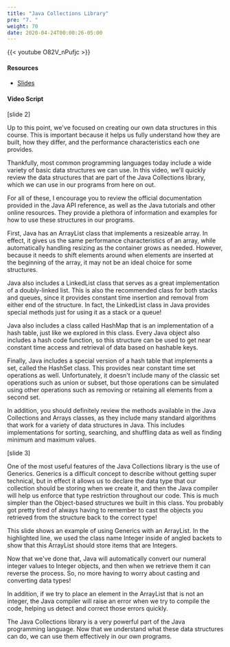 ```yaml
---
title: "Java Collections Library"
pre: "7. "
weight: 70
date: 2020-04-24T00:00:26-05:00
---
```


{{< youtube O82V_nPufjc >}}

#### Resources

* [Slides](/3-cc310/12-performance/07-java-libraries-slides.pptx)

#### Video Script

[slide 2]

Up to this point, we've focused on creating our own data structures in this course. This is important because it helps us fully understand how they are built, how they differ, and the performance characteristics each one provides. 

Thankfully, most common programming languages today include a wide variety of basic data structures we can use. In this video, we'll quickly review the data structures that are part of the Java Collections library, which we can use in our programs from here on out.

For all of these, I encourage you to review the official documentation provided in the Java API reference, as well as the Java tutorials and other online resources. They provide a plethora of information and examples for how to use these structures in our programs.

First, Java has an ArrayList class that implements a resizeable array. In effect, it gives us the same performance characteristics of an array, while automatically handling resizing as the container grows as needed. However, because it needs to shift elements around when elements are inserted at the beginning of the array, it may not be an ideal choice for some structures.

Java also includes a LinkedList class that serves as a great implementation of a doubly-linked list. This is also the recommended class for both stacks and queues, since it provides constant time insertion and removal from either end of the structure. In fact, the LinkedList class in Java provides special methods just for using it as a stack or a queue!

Java also includes a class called HashMap that is an implementation of a hash table, just like we explored in this class. Every Java object also includes a hash code function, so this structure can be used to get near constant time access and retrieval of data based on hashable keys. 

Finally, Java includes a special version of a hash table that implements a set, called the HashSet class. This provides near constant time set operations as well. Unfortunately, it doesn't include many of the classic set operations such as union or subset, but those operations can be simulated using other operations such as removing or retaining all elements from a second set.

In addition, you should definitely review the methods available in the Java Collections and Arrays classes, as they include many standard algorithms that work for a variety of data structures in Java. This includes implementations for sorting, searching, and shuffling data as well as finding minimum and maximum values.

[slide 3]

One of the most useful features of the Java Collections library is the use of Generics. Generics is a difficult concept to describe without getting super technical, but in effect it allows us to declare the data type that our collection should be storing when we create it, and then the Java compiler will help us enforce that type restriction throughout our code. This is much simpler than the Object-based structures we built in this class. You probably got pretty tired of always having to remember to cast the objects you retrieved from the structure back to the correct type!

This slide shows an example of using Generics with an ArrayList. In the highlighted line, we used the class name Integer inside of angled backets to show that this ArrayList should store items that are Integers. 

Now that we've done that, Java will automatically convert our numeral integer values to Integer objects, and then when we retrieve them it can reverse the process. So, no more having to worry about casting and converting data types!

In addition, if we try to place an element in the ArrayList that is not an integer, the Java compiler will raise an error when we try to compile the code, helping us detect and correct those errors quickly.

The Java Collections library is a very powerful part of the Java programming language. Now that we understand what these data structures can do, we can use them effectively in our own programs. 